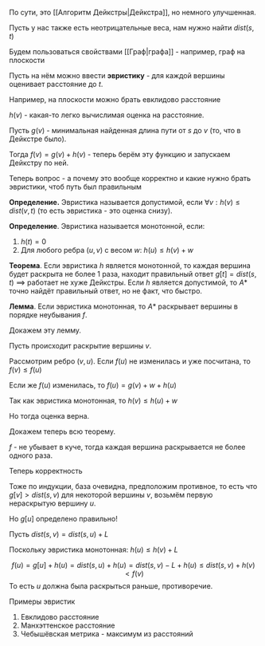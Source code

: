 По сути, это [[Алгоритм Дейкстры|Дейкстра]], но немного улучшенная.

Пусть у нас также есть неотрицательные веса, нам нужно найти $dist(s, t)$

Будем пользоваться свойствами [[Граф|графа]] - например, граф на плоскости 

Пусть на нём можно ввести **эвристику** - для каждой вершины оценивает расстояние до $t$.

Например, на плоскости можно брать евклидово расстояние

$h(v)$ - какая-то легко вычислимая оценка на расстояние.

Пусть $g(v)$ - минимальная найденная длина пути от $s$ до $v$ (то, что в Дейкстре было).

Тогда $f(v) = g(v) + h(v)$ - теперь берём эту функцию и запускаем Дейкстру по ней.

Теперь вопрос - а почему это вообще корректно и какие нужно брать эвристики, чтоб путь был правильным

**Определение.** Эвристика называется допустимой, если $\forall v: h(v) \leq dist(v, t)$ (то есть эвристика - это оценка снизу).

**Определение**. Эвристика называется монотонной, если:

1) $h(t) = 0$
2) Для любого ребра $(u, v)$ с весом $w$: $h(u) \leq h(v) + w$

**Теорема**. Если эвристика $h$ является монотонной, то каждая вершина будет раскрыта не более 1 раза, находит правильный ответ $g[t] = dist(s, t)$ $\implies$ работает не хуже Дейкстры.
Если $h$ является допустимой, то $A*$ точно найдёт правильный ответ, но не факт, что быстро.

**Лемма**. Если эвристика монотонная, то $A*$ раскрывает вершины в порядке неубывания $f$.

Докажем эту лемму.

Пусть происходит раскрытие вершины $v$.

Рассмотрим ребро $(v, u)$. Если $f(u)$ не изменилась и уже посчитана, то $f(v) \leq f(u)$

Если же $f(u)$ изменилась, то $f(u) = g(v) + w + h(u)$

Так как эвристика монотонная, то $h(v) \leq h(u) + w$

Но тогда оценка верна.

Докажем теперь всю теорему.

$f$ - не убывает в куче, тогда каждая вершина раскрывается не более одного раза.

Теперь корректность

Тоже по индукции, база очевидна, предположим противное, то есть что $g[v] > dist(s, v)$ для некоторой вершины $v$, возьмём первую нераскрытую вершину $u$.

Но $g[u]$ определено правильно!

Пусть $dist(s, v) = dist(s, u) + L$

Поскольку эвристика монотонная: $h(u) \leq h(v) + L$

$$
f(u) = g[u] + h(u) = dist(s, u) + h(u) = dist(s, v) - L + h(u) \leq dist(s, v) + h(v) < f(v)
$$
То есть $u$ должна была раскрыться раньше, противоречие.

Примеры эвристик

1) Евклидово расстояние
2) Манхэттенское расстояние
3) Чебышёвская метрика - максимум из расстояний